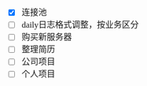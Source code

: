 <span  style="font-family: Simsun,serif; font-size: 17px; ">

- [x] 连接池
- [ ] daily日志格式调整，按业务区分
- [ ] 购买新服务器
- [ ] 整理简历
- [ ] 公司项目
- [ ] 个人项目

</span>